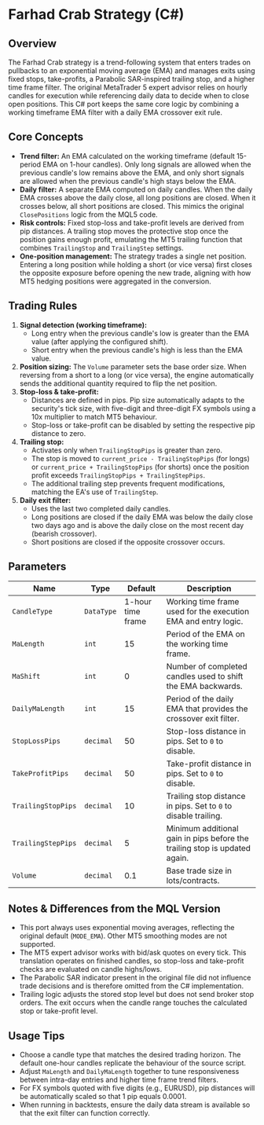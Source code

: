 # Farhad Crab Strategy (C#)

## Overview
The Farhad Crab strategy is a trend-following system that enters trades on pullbacks to an exponential moving average (EMA) and manages exits using fixed stops, take-profits, a Parabolic SAR-inspired trailing stop, and a higher time frame filter. The original MetaTrader 5 expert advisor relies on hourly candles for execution while referencing daily data to decide when to close open positions. This C# port keeps the same core logic by combining a working timeframe EMA filter with a daily EMA crossover exit rule.

## Core Concepts
- **Trend filter:** An EMA calculated on the working timeframe (default 15-period EMA on 1-hour candles). Only long signals are allowed when the previous candle's low remains above the EMA, and only short signals are allowed when the previous candle's high stays below the EMA.
- **Daily filter:** A separate EMA computed on daily candles. When the daily EMA crosses above the daily close, all long positions are closed. When it crosses below, all short positions are closed. This mimics the original `ClosePositions` logic from the MQL5 code.
- **Risk controls:** Fixed stop-loss and take-profit levels are derived from pip distances. A trailing stop moves the protective stop once the position gains enough profit, emulating the MT5 trailing function that combines `TrailingStop` and `TrailingStep` settings.
- **One-position management:** The strategy trades a single net position. Entering a long position while holding a short (or vice versa) first closes the opposite exposure before opening the new trade, aligning with how MT5 hedging positions were aggregated in the conversion.

## Trading Rules
1. **Signal detection (working timeframe):**
   - Long entry when the previous candle's low is greater than the EMA value (after applying the configured shift).
   - Short entry when the previous candle's high is less than the EMA value.
2. **Position sizing:** The `Volume` parameter sets the base order size. When reversing from a short to a long (or vice versa), the engine automatically sends the additional quantity required to flip the net position.
3. **Stop-loss & take-profit:**
   - Distances are defined in pips. Pip size automatically adapts to the security's tick size, with five-digit and three-digit FX symbols using a 10x multiplier to match MT5 behaviour.
   - Stop-loss or take-profit can be disabled by setting the respective pip distance to zero.
4. **Trailing stop:**
   - Activates only when `TrailingStopPips` is greater than zero.
   - The stop is moved to `current_price - TrailingStopPips` (for longs) or `current_price + TrailingStopPips` (for shorts) once the position profit exceeds `TrailingStopPips + TrailingStepPips`.
   - The additional trailing step prevents frequent modifications, matching the EA's use of `TrailingStep`.
5. **Daily exit filter:**
   - Uses the last two completed daily candles.
   - Long positions are closed if the daily EMA was below the daily close two days ago and is above the daily close on the most recent day (bearish crossover).
   - Short positions are closed if the opposite crossover occurs.

## Parameters
| Name | Type | Default | Description |
| --- | --- | --- | --- |
| `CandleType` | `DataType` | 1-hour time frame | Working time frame used for the execution EMA and entry logic. |
| `MaLength` | `int` | 15 | Period of the EMA on the working time frame. |
| `MaShift` | `int` | 0 | Number of completed candles used to shift the EMA backwards. |
| `DailyMaLength` | `int` | 15 | Period of the daily EMA that provides the crossover exit filter. |
| `StopLossPips` | `decimal` | 50 | Stop-loss distance in pips. Set to `0` to disable. |
| `TakeProfitPips` | `decimal` | 50 | Take-profit distance in pips. Set to `0` to disable. |
| `TrailingStopPips` | `decimal` | 10 | Trailing stop distance in pips. Set to `0` to disable trailing. |
| `TrailingStepPips` | `decimal` | 5 | Minimum additional gain in pips before the trailing stop is updated again. |
| `Volume` | `decimal` | 0.1 | Base trade size in lots/contracts. |

## Notes & Differences from the MQL Version
- This port always uses exponential moving averages, reflecting the original default (`MODE_EMA`). Other MT5 smoothing modes are not supported.
- The MT5 expert advisor works with bid/ask quotes on every tick. This translation operates on finished candles, so stop-loss and take-profit checks are evaluated on candle highs/lows.
- The Parabolic SAR indicator present in the original file did not influence trade decisions and is therefore omitted from the C# implementation.
- Trailing logic adjusts the stored stop level but does not send broker stop orders. The exit occurs when the candle range touches the calculated stop or take-profit level.

## Usage Tips
- Choose a candle type that matches the desired trading horizon. The default one-hour candles replicate the behaviour of the source script.
- Adjust `MaLength` and `DailyMaLength` together to tune responsiveness between intra-day entries and higher time frame trend filters.
- For FX symbols quoted with five digits (e.g., EURUSD), pip distances will be automatically scaled so that 1 pip equals 0.0001.
- When running in backtests, ensure the daily data stream is available so that the exit filter can function correctly.
